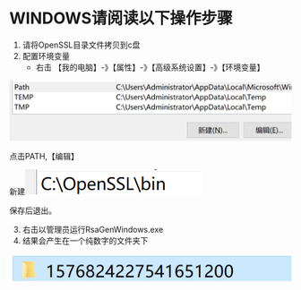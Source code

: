 # WINDOWS请阅读以下操作步骤

1. 请将OpenSSL目录文件拷贝到c盘
2. 配置环境变量
   * 右击 【我的电脑】-》【属性】-》【高级系统设置】-》【环境变量】

![1576824087719](./IMG/1576824087719.png)

点击PATH,【编辑】

新建![1576824156263](./IMG/1576824156263.png)

保存后退出。

3. 右击以管理员运行RsaGenWindows.exe
4. 结果会产生在一个纯数字的文件夹下

![1576824240763](./IMG/1576824240763.png)

